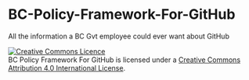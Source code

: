 # BC-Policy-Framework-For-GitHub
All the information a BC Gvt employee could ever want about GitHub

<a rel="license" href="http://creativecommons.org/licenses/by/4.0/"><img alt="Creative Commons Licence" style="border-width:0" src="https://i.creativecommons.org/l/by/4.0/80x15.png" /></a><br /><span xmlns:dct="http://purl.org/dc/terms/" property="dct:title">BC Policy Framework For GitHub</span> is licensed under a <a rel="license" href="http://creativecommons.org/licenses/by/4.0/">Creative Commons Attribution 4.0 International License</a>.

